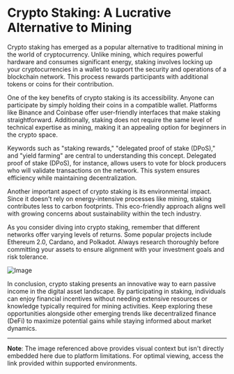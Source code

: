 # Crypto Staking: A Lucrative Alternative to Mining

Crypto staking has emerged as a popular alternative to traditional mining in the world of cryptocurrency. Unlike mining, which requires powerful hardware and consumes significant energy, staking involves locking up your cryptocurrencies in a wallet to support the security and operations of a blockchain network. This process rewards participants with additional tokens or coins for their contribution.

One of the key benefits of crypto staking is its accessibility. Anyone can participate by simply holding their coins in a compatible wallet. Platforms like Binance and Coinbase offer user-friendly interfaces that make staking straightforward. Additionally, staking does not require the same level of technical expertise as mining, making it an appealing option for beginners in the crypto space.

Keywords such as "staking rewards," "delegated proof of stake (DPoS)," and "yield farming" are central to understanding this concept. Delegated proof of stake (DPoS), for instance, allows users to vote for block producers who will validate transactions on the network. This system ensures efficiency while maintaining decentralization.

Another important aspect of crypto staking is its environmental impact. Since it doesn't rely on energy-intensive processes like mining, staking contributes less to carbon footprints. This eco-friendly approach aligns well with growing concerns about sustainability within the tech industry.

As you consider diving into crypto staking, remember that different networks offer varying levels of returns. Some popular projects include Ethereum 2.0, Cardano, and Polkadot. Always research thoroughly before committing your assets to ensure alignment with your investment goals and risk tolerance.

![Image](https://github.com/user-attachments/assets/590b50a7-4459-4e76-8a31-559aed223621)

In conclusion, crypto staking presents an innovative way to earn passive income in the digital asset landscape. By participating in staking, individuals can enjoy financial incentives without needing extensive resources or knowledge typically required for mining activities. Keep exploring these opportunities alongside other emerging trends like decentralized finance (DeFi) to maximize potential gains while staying informed about market dynamics.

---

**Note**: The image referenced above provides visual context but isn't directly embedded here due to platform limitations. For optimal viewing, access the link provided within supported environments.